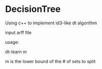 # DecisionTree

Using c++ to implement id3-like dt algorithm

input arff file

usage:

dt-learn <train-set-file> <test-set-file> m

m is the lower bound of the # of sets to split
